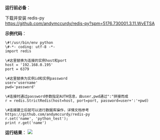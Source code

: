 **运行前必备**：

下载并安装
redis-py  
https://github.com/andymccurdy/redis-py?spm=5176.730001.3.11.WvETSA

**示例代码**：

```
\#!/usr/bin/env python   
\#-*- coding: utf-8 -*- 
import redis 

\#这里替换为连接的实例host和port 
host = '192.168.0.195' 
port = 6379 

\#这里替换为实例id和实例password 
user='username' 
pwd='password' 

\#连接时通过password参数指定AUTH信息，由user,pwd通过":"拼接而成 
r = redis.StrictRedis(host=host, port=port, password=user+':'+pwd) 

\#连接建立后就可以进行数据库操作，详情文档参考https://github.com/andymccurdy/redis-py 
r.set('name', 'python_test'); 
print r.get('name')
```

**运行结果**：
![](http://imgcache.tce.fsphere.cn/static/qzonestyle.gtimg.cn/qzone/vas/opensns/res/img/Pythpon-1.png)